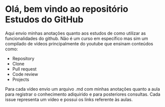 # Olá, bem vindo ao repositório Estudos do GitHub

Aqui envio minhas anotações quanto aos estudos de como utilizar as funcionalidades do github.
Não é um curso em específico mas sim um compilado de vídeos principalmente do youtube que ensinam conteúdos como:

  - Repository
  - Clone
  - Pull request
  - Code review
  - Projects

Para cada vídeo envio um arquivo .md com minhas anotações quanto a aula para registrar o conhecimento adiquirido e para posteriores consultas.
Cada issue representa um vídeo e possui os links referente às aulas.
